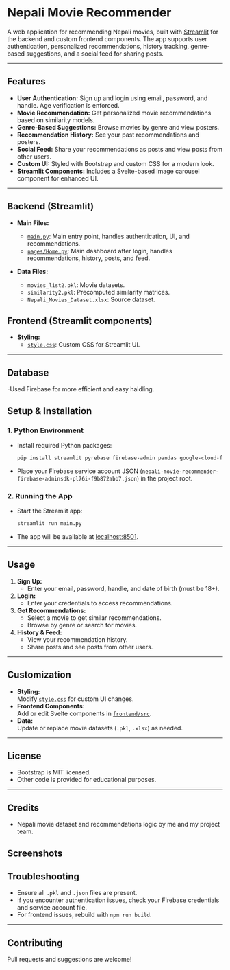 # Nepali Movie Recommender

A web application for recommending Nepali movies, built with [Streamlit](https://streamlit.io/) for the backend and custom frontend components. The app supports user authentication, personalized recommendations, history tracking, genre-based suggestions, and a social feed for sharing posts.

---

## Features

- **User Authentication:** Sign up and login using email, password, and handle. Age verification is enforced.
- **Movie Recommendation:** Get personalized movie recommendations based on similarity models.
- **Genre-Based Suggestions:** Browse movies by genre and view posters.
- **Recommendation History:** See your past recommendations and posters.
- **Social Feed:** Share your recommendations as posts and view posts from other users.
- **Custom UI:** Styled with Bootstrap and custom CSS for a modern look.
- **Streamlit Components:** Includes a Svelte-based image carousel component for enhanced UI.

---


## Backend (Streamlit)

- **Main Files:**  
  - [`main.py`](main.py): Main entry point, handles authentication, UI, and recommendations.
  - [`pages/Home.py`](pages/Home.py): Main dashboard after login, handles recommendations, history, posts, and feed.

- **Data Files:**  
  - `movies_list2.pkl`: Movie datasets.
  - `similarity2.pkl`: Precomputed similarity matrices.
  - `Nepali_Movies_Dataset.xlsx`: Source dataset.

## Frontend (Streamlit components)
- **Styling:**  
  - [`style.css`](style.css): Custom CSS for Streamlit UI.

---
## Database
-Used Firebase for more efficient and easy haldling.

## Setup & Installation

### 1. Python Environment

- Install required Python packages:
  ```sh
  pip install streamlit pyrebase firebase-admin pandas google-cloud-firestore
  ```

- Place your Firebase service account JSON (`nepali-movie-recommender-firebase-adminsdk-pl76i-f9b872abb7.json`) in the project root.

### 2. Running the App

- Start the Streamlit app:
  ```sh
  streamlit run main.py
  ```
 
- The app will be available at [localhost:8501](http://localhost:8501).

---

## Usage

1. **Sign Up:**  
   - Enter your email, password, handle, and date of birth (must be 18+).
2. **Login:**  
   - Enter your credentials to access recommendations.
3. **Get Recommendations:**  
   - Select a movie to get similar recommendations.
   - Browse by genre or search for movies.
4. **History & Feed:**  
   - View your recommendation history.
   - Share posts and see posts from other users.

---

## Customization

- **Styling:**  
  Modify [`style.css`](style.css) for custom UI changes.
- **Frontend Components:**  
  Add or edit Svelte components in [`frontend/src`](frontend/src).
- **Data:**  
  Update or replace movie datasets (`.pkl`, `.xlsx`) as needed.

---

## License

- Bootstrap is MIT licensed.
- Other code is provided for educational purposes.

---

## Credits

- Nepali movie dataset and recommendations logic by me and my project team.


## Screenshots



## Troubleshooting

- Ensure all `.pkl` and `.json` files are present.
- If you encounter authentication issues, check your Firebase credentials and service account file.
- For frontend issues, rebuild with `npm run build`.

---

## Contributing

Pull requests and suggestions are welcome!

